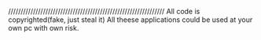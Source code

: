 ///////////////////////////////////////////////////////////////
All code is copyrighted(fake, just steal it)
All theese applications could be used at your own pc with own risk.
